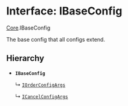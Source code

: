 # Interface: IBaseConfig

[Core](../modules/Core.md).IBaseConfig

The base config that all configs extend.

## Hierarchy

- **`IBaseConfig`**

  ↳ [`IOrderConfigArgs`](Core.IOrderConfigArgs.md)

  ↳ [`ICancelConfigArgs`](Core.ICancelConfigArgs.md)
